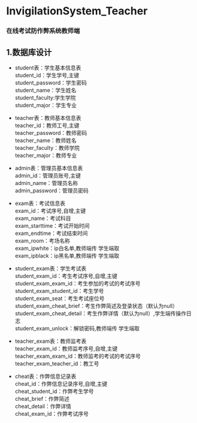 # InvigilationSystem_Teacher
### 在线考试防作弊系统教师端  
## 1.数据库设计    
 - student表：学生基本信息表  
 student_id：学生学号,主键  
 student_password：学生密码  
 student_name：学生姓名  
 student_faculty:学生学院  
 student_major：学生专业  
    
 - teacher表：教师基本信息表  
 teacher_id：教师工号,主键  
 teacher_password：教师密码  
 teacher_name：教师姓名  
 teacher_faculty：教师学院  
 teacher_major：教师专业  

 - admin表：管理员基本信息表  
 admin_id：管理员账号,主键  
 admin_name：管理员名称  
 admin_password：管理员密码
    
 - exam表：考试信息表  
 exam_id：考试序号,自增,主键  
 exam_name：考试科目  
 exam_starttime：考试开始时间  
 exam_endtime：考试结束时间   
 exam_room：考场名称  
 exam_ipwhite：ip白名单,教师端传 学生端取  
 exam_ipblack：ip黑名单,教师端传 学生端取  

 - student_exam表：学生考试表  
 student_exam_id：考生考试序号,自增,主键  
 student_exam_exam_id：考生参加的考试的考试序号  
 student_exam_student_id：考生学号  
 student_exam_seat：考生考试座位号  
 student_exam_cheat_brief：考生作弊简述及登录状态（默认为null）  
 student_exam_cheat_detail：考生作弊详情（默认为null）,学生端传操作日志  
 student_exam_unlock：解锁密码,教师端传 学生端取  
 
 - teacher_exam表：教师监考表  
 teacher_exam_id：教师监考序号,自增,主键  
 teacher_exam_exam_id：教师监考的考试的考试序号  
 teacher_exam_teacher_id：教工号  
 
 - cheat表：作弊信息记录表  
 cheat_id：作弊信息记录序号,自增,主键  
 cheat_student_id：作弊考生学号  
 cheat_brief：作弊简述  
 cheat_detail：作弊详情  
 cheat_exam_id：作弊考试序号
